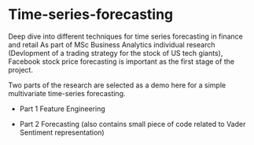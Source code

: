 # Time-series-forecasting
Deep dive into different techniques for time series forecasting in finance and retail 
As part of MSc Business Analytics individual research (Devlopment of a trading strategy for the stock of US tech giants),
Facebook stock price forecasting is important as the first stage of the project. 

Two parts of the research are selected as a demo here for a simple multivariate time-series forecasting. 

* Part 1 Feature Engineering 

* Part 2 Forecasting (also contains small piece of code related to Vader Sentiment representation)
